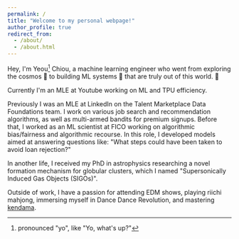 ```yaml
---
permalink: /
title: "Welcome to my personal webpage!"
author_profile: true
redirect_from: 
  - /about/
  - /about.html
---
```


Hey, I'm Yeou[^1] Chiou, a machine learning engineer who went from exploring the cosmos 🌌 to building ML systems 🤖 that are truly out of this world. 🚀 

Currently I'm an MLE at Youtube working on ML and TPU efficiency.

Previously I was an MLE at LinkedIn on the Talent Marketplace Data Foundations team. I work on various job search and recommendation algorithms, as well as multi-armed bandits for premium signups. Before that, I worked as an ML scientist at FICO working on algorithmic bias/fairness and algorithmic recourse. In this role, I developed models aimed at answering questions like: "What steps could have been taken to avoid loan rejection?"

In another life, I received my PhD in astrophysics researching a novel formation mechanism for globular clusters, which I named "Supersonically Induced Gas Objects (SIGOs)". 

Outside of work, I have a passion for attending EDM shows, playing riichi mahjong, immersing myself in Dance Dance Revolution, and mastering [kendama](https://en.wikipedia.org/wiki/Kendama).

[^1]: pronounced "yo", like "Yo, what's up?"